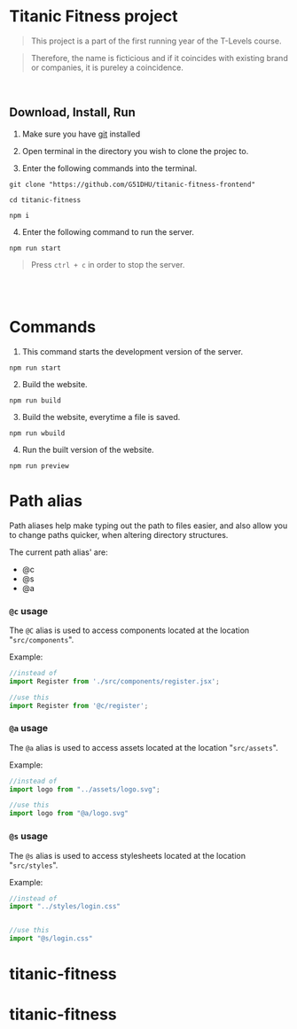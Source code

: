 # Titanic Fitness project

>This project is a part of the first running year of the T-Levels course.

>Therefore, the name is ficticious and if it coincides with existing brand or companies, it is pureley a coincidence.

<br/>

## Download, Install, Run

1) Make sure you have [git](https://git-scm.com/downloads) installed

2) Open terminal in the directory you wish to clone the projec to.

3) Enter the following commands into the terminal.

```
git clone "https://github.com/G51DHU/titanic-fitness-frontend"

cd titanic-fitness

npm i
```

4) Enter the following command to run the server.
```
npm run start
```
> Press `ctrl + c` in order to stop the server.

<br/>
<br/>

# Commands

1) This command starts the development version of the server.
```
npm run start
```

2) Build the website.
```   
npm run build
```

3) Build the website, everytime a file is saved.
```
npm run wbuild
```

4) Run the built version of the website.
```
npm run preview
```

# Path alias
Path aliases help make typing out the path to files easier, and also allow you to change paths quicker, when altering directory structures.

The current path alias' are:
- @c
- @s
- @a

### `@c` usage
The `@C` alias is used to access components located at the location "`src/components`".

Example:

```js
//instead of 
import Register from './src/components/register.jsx';

//use this
import Register from '@c/register';
```

### `@a` usage
The `@a` alias is used to access assets located at the location "`src/assets`".

Example:

```js
//instead of 
import logo from "../assets/logo.svg";

//use this
import logo from "@a/logo.svg"
```

### `@s` usage
The `@s` alias is used to access stylesheets located at the location "`src/styles`".

Example:

```js
//instead of 
import "../styles/login.css"


//use this
import "@s/login.css"
```
# titanic-fitness
# titanic-fitness
